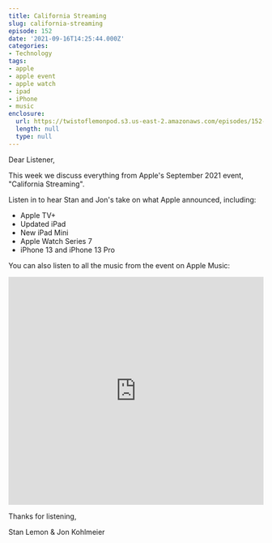```yaml
---
title: California Streaming
slug: california-streaming
episode: 152
date: '2021-09-16T14:25:44.000Z'
categories:
- Technology
tags:
- apple
- apple event
- apple watch
- ipad
- iPhone
- music
enclosure:
  url: https://twistoflemonpod.s3.us-east-2.amazonaws.com/episodes/152-lwatol-20210916.mp3
  length: null
  type: null
---
```


Dear Listener,

This week we discuss everything from Apple's September 2021 event, "California Streaming".

Listen in to hear Stan and Jon's take on what Apple announced, including:

- Apple TV+
- Updated iPad
- New iPad Mini
- Apple Watch Series 7
- iPhone 13 and iPhone 13 Pro

You can also listen to all the music from the event on Apple Music:

<iframe allow="autoplay *; encrypted-media *; fullscreen *" frameborder="0" height="450" style="width:100%;max-width:660px;overflow:hidden;background:transparent;" sandbox="allow-forms allow-popups allow-same-origin allow-scripts allow-storage-access-by-user-activation allow-top-navigation-by-user-activation" src="https://embed.music.apple.com/us/playlist/apple-event-september-2021/pl.u-RKaVirkjP7"></iframe>

Thanks for listening,

Stan Lemon & Jon Kohlmeier
